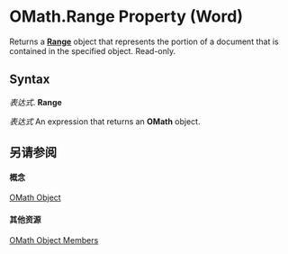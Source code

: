 
# OMath.Range Property (Word)

Returns a  **[Range](15a7a1c4-5f3f-5b6e-60e9-29688de3f274.md)** object that represents the portion of a document that is contained in the specified object. Read-only.


## Syntax

 _表达式_. **Range**

 _表达式_ An expression that returns an **OMath** object.


## 另请参阅


#### 概念


[OMath Object](82f2f81b-e2d5-140f-bdcc-8b52b821b24d.md)
#### 其他资源


[OMath Object Members](http://msdn.microsoft.com/library/872dedbb-2e2f-ef9d-2491-bfcaa7671538%28Office.15%29.aspx)